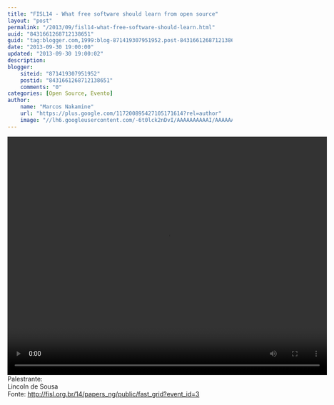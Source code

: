 ```yaml
---
title: "FISL14 - What free software should learn from open source"
layout: "post"
permalink: "/2013/09/fisl14-what-free-software-should-learn.html"
uuid: "8431661268712138651"
guid: "tag:blogger.com,1999:blog-871419307951952.post-8431661268712138651"
date: "2013-09-30 19:00:00"
updated: "2013-09-30 19:00:02"
description: 
blogger:
    siteid: "871419307951952"
    postid: "8431661268712138651"
    comments: "0"
categories: [Open Source, Evento]
author: 
    name: "Marcos Nakamine"
    url: "https://plus.google.com/117200895427105171614?rel=author"
    image: "//lh6.googleusercontent.com/-6t0lck2nDvI/AAAAAAAAAAI/AAAAAAAAOBw/_9ON3AiIr48/s32-c/photo.jpg"
---
```


<div class="css-full-post-content js-full-post-content">
<video controls="" height="535" width="716"><source src="http://hemingway.softwarelivre.org/fisl14/high/41b/sala41b-high-201307051902.ogg"></source>Your browser does not support the video tag.</video>Palestrante:<br>Lincoln de Sousa<br>Fonte: <a href="http://fisl.org.br/14/papers_ng/public/fast_grid?event_id=3">http://fisl.org.br/14/papers_ng/public/fast_grid?event_id=3</a>
</div>